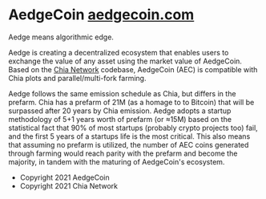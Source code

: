 # AedgeCoin [aedgecoin.com](aedgecoin.com)

Aedge means algorithmic edge.

Aedge is creating a decentralized ecosystem that enables users to exchange the value of any asset using the market value of AedgeCoin. Based on the [Chia Network](https://github.com/Chia-Network/chia-blockchain) codebase, AedgeCoin (AEC) is compatible with Chia plots and parallel/multi-fork farming.

Aedge follows the same emission schedule as Chia, but differs in the prefarm. Chia has a prefarm of 21M (as a homage to to Bitcoin) that will be surpassed after 20 years by Chia emission. Aedge adopts a startup methodology of 5+1 years worth of prefarm (or ≈15M) based on the statistical fact that 90% of most startups (probably crypto projects too) fail, and the first 5 years of a startups life is the most critical. This also means that assuming no prefarm is utilized, the number of AEC coins generated through farming would reach parity with the prefarm and become the majority, in tandem with the maturing of AedgeCoin's ecosystem.

- Copyright 2021 AedgeCoin
- Copyright 2021 Chia Network